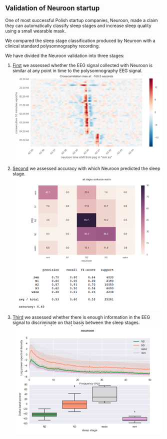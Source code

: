 Validation of Neuroon startup
-----------------------------
One of most successful Polish startup companies, Neuroon, made a claim they can automatically classify sleep stages and increase sleep quality using a small wearable mask.


We compared the sleep stage classification produced by Neuroon with a clinical standard polysomnography recording.

We have divided the Neuroon validation into three stages:

1. [First](https://github.com/ryscet/sleep_project/blob/master/Time_synchronization.ipynb) we assessed whether the EEG signal collected with Neuroon is similar at any point in time to the polysomnography EEG signal. 
![alt text](https://github.com/ryscet/sleep_project/blob/master/figures/cross.png "Cross-correlation")


2. [Second](https://github.com/ryscet/sleep_project/blob/master/Hipnogram_comparison.ipynb) we assessed accuracy with which Neuroon predicted the sleep stage. 
![alt text](https://github.com/ryscet/sleep_project/blob/master/figures/hipno_cm.png "Confusion matrix")


3. [Third](https://github.com/ryscet/sleep_project/blob/master/Spectral%20analysis.ipynb) we assessed whether there is enough information in the EEG signal to discriminate on that basis between the sleep stages.
![alt text](https://github.com/ryscet/sleep_project/blob/master/figures/spectral.png
 "Spectral analysis")
